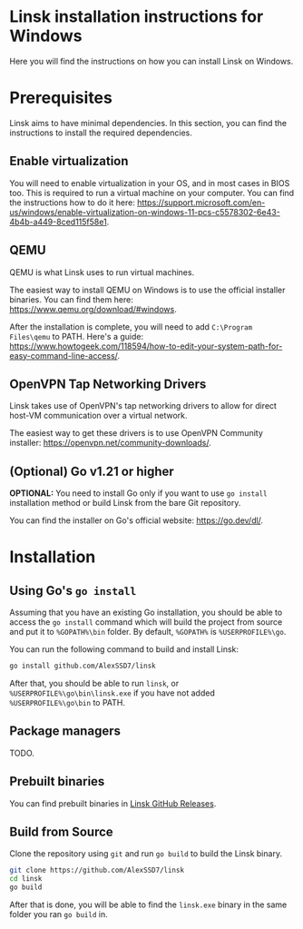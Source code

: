 # Linsk installation instructions for Windows

Here you will find the instructions on how you can install Linsk on Windows.

# Prerequisites

Linsk aims to have minimal dependencies. In this section, you can find the instructions to install the required dependencies.

## Enable virtualization

You will need to enable virtualization in your OS, and in most cases in BIOS too. This is required to run a virtual machine on your computer. You can find the instructions how to do it here: https://support.microsoft.com/en-us/windows/enable-virtualization-on-windows-11-pcs-c5578302-6e43-4b4b-a449-8ced115f58e1.

## QEMU
QEMU is what Linsk uses to run virtual machines.

The easiest way to install QEMU on Windows is to use the official installer binaries. You can find them here: https://www.qemu.org/download/#windows.

After the installation is complete, you will need to add `C:\Program Files\qemu` to PATH. Here's a guide: https://www.howtogeek.com/118594/how-to-edit-your-system-path-for-easy-command-line-access/.

## OpenVPN Tap Networking Drivers
Linsk takes use of OpenVPN's tap networking drivers to allow for direct host-VM communication over a virtual network.

The easiest way to get these drivers is to use OpenVPN Community installer: https://openvpn.net/community-downloads/.

## (Optional) Go v1.21 or higher
**OPTIONAL:** You need to install Go only if you want to use `go install` installation method or build Linsk from the bare Git repository.

You can find the installer on Go's official website: https://go.dev/dl/.

# Installation

## Using Go's `go install`

Assuming that you have an existing Go installation, you should be able to access the `go install` command which will build the project from source and put it to `%GOPATH%\bin` folder. By default, `%GOPATH%` is `%USERPROFILE%\go`.

You can run the following command to build and install Linsk:
```sh
go install github.com/AlexSSD7/linsk
```

After that, you should be able to run `linsk`, or `%USERPROFILE%\go\bin\linsk.exe` if you have not added `%USERPROFILE%\go\bin` to PATH.

## Package managers

TODO.

## Prebuilt binaries

You can find prebuilt binaries in [Linsk GitHub Releases](https://github.com/AlexSSD7/linsk/releases).

## Build from Source
Clone the repository using `git` and run `go build` to build the Linsk binary.

```sh
git clone https://github.com/AlexSSD7/linsk
cd linsk
go build
```

After that is done, you will be able to find the `linsk.exe` binary in the same folder you ran `go build` in.